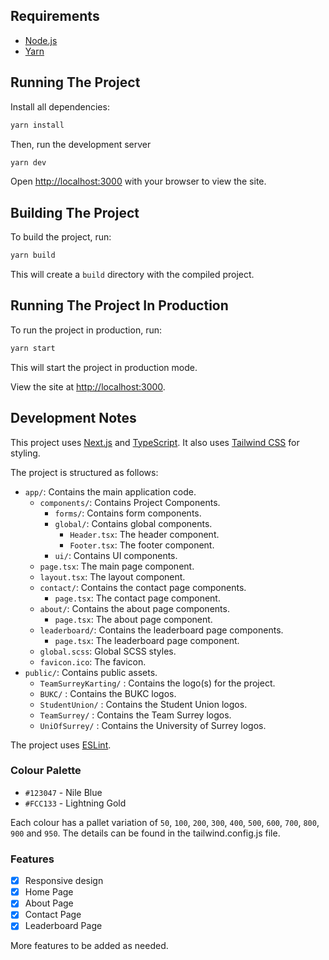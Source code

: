 ## Requirements

- [Node.js](https://nodejs.org/)
- [Yarn](https://yarnpkg.com/)

## Running The Project

Install all dependencies:

```bash
yarn install
```

Then, run the development server

```bash
yarn dev
```

Open [http://localhost:3000](http://localhost:3000) with your browser to view the site.

## Building The Project

To build the project, run:

```bash
yarn build
```

This will create a `build` directory with the compiled project.

## Running The Project In Production

To run the project in production, run:

```bash
yarn start
```

This will start the project in production mode.

View the site at [http://localhost:3000](http://localhost:3000).

## Development Notes

This project uses [Next.js](https://nextjs.org/) and [TypeScript](https://www.typescriptlang.org/). It also uses [Tailwind CSS](https://tailwindcss.com/) for styling.

The project is structured as follows:

- `app/`: Contains the main application code.
  - `components/`: Contains Project Components.
    - `forms/`: Contains form components.
    - `global/`: Contains global components.
      - `Header.tsx`: The header component.
      - `Footer.tsx`: The footer component.
    - `ui/`: Contains UI components.
  - `page.tsx`: The main page component.
  - `layout.tsx`: The layout component.
  - `contact/`: Contains the contact page components.
    - `page.tsx`: The contact page component.
  - `about/`: Contains the about page components.
    - `page.tsx`: The about page component.
  - `leaderboard/`: Contains the leaderboard page components.
    - `page.tsx`: The leaderboard page component.
  - `global.scss`: Global SCSS styles.
  - `favicon.ico`: The favicon.
- `public/`: Contains public assets.
  - `TeamSurreyKarting/` : Contains the logo(s) for the project.
  - `BUKC/` : Contains the BUKC logos.
  - `StudentUnion/` : Contains the Student Union logos.
  - `TeamSurrey/` : Contains the Team Surrey logos.
  - `UniOfSurrey/` : Contains the University of Surrey logos.

The project uses [ESLint](https://eslint.org/).

### Colour Palette

- `#123047` - Nile Blue
- `#FCC133` - Lightning Gold

Each colour has a pallet variation of `50`, `100`, `200`, `300`, `400`, `500`, `600`, `700`, `800`, `900` and `950`.
The details can be found in the tailwind.config.js file.

### Features

- [x] Responsive design
- [x] Home Page
- [x] About Page
- [x] Contact Page
- [x] Leaderboard Page

More features to be added as needed.